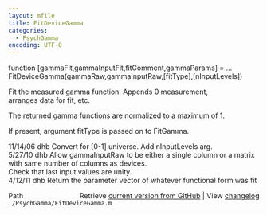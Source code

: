 ```yaml
---
layout: mfile
title: FitDeviceGamma
categories:
  - PsychGamma
encoding: UTF-8
---
```


function [gammaFit,gammaInputFit,fitComment,gammaParams] = ...  
  FitDeviceGamma(gammaRaw,gammaInputRaw,[fitType],[nInputLevels])  

Fit the measured gamma function.  Appends 0 measurement,  
arranges data for fit, etc.  

The returned gamma functions are normalized to a maximum of 1.  

If present, argument fitType is passed on to FitGamma.  

11/14/06  dhb  Convert for [0-1] universe.  Add nInputLevels arg.  
5/27/10   dhb  Allow gammaInputRaw to be either a single column or a matrix with same number of columns as devices.  
               Check that last input values are unity.  
4/12/11   dhb  Return the parameter vector of whatever functional form was fit  


<div class="code_header" style="text-align:right;">
  <span style="float:left;">Path&nbsp;&nbsp;</span> <span class="counter">Retrieve <a href=
  "https://raw.github.com/Psychtoolbox-3/Psychtoolbox-3/beta/./PsychGamma/FitDeviceGamma.m">current version from GitHub</a> | View <a href=
  "https://github.com/Psychtoolbox-3/Psychtoolbox-3/commits/beta/./PsychGamma/FitDeviceGamma.m">changelog</a></span>
</div>
<div class="code">
  <code>./PsychGamma/FitDeviceGamma.m</code>
</div>
